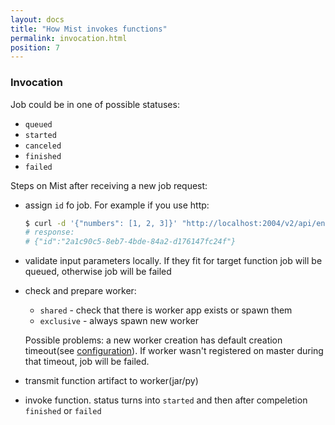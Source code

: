 ```yaml
---
layout: docs
title: "How Mist invokes functions"
permalink: invocation.html
position: 7
---
```


### Invocation

Job could be in one of possible statuses:
- `queued`
- `started` 
- `canceled`
- `finished`
- `failed`

Steps on Mist after receiving a new job request:
- assign `id` fo job.
  For example if you use http:
  ```sh
  $ curl -d '{"numbers": [1, 2, 3]}' "http://localhost:2004/v2/api/endpoints/spark-ctx-example/jobs"
  # response:
  # {"id":"2a1c90c5-8eb7-4bde-84a2-d176147fc24f"}
  ```
- validate input parameters locally. If they fit for target function job will be queued, otherwise job will be failed
- check and prepare worker:
    - `shared` - check that there is worker app exists or spawn them
    - `exclusive` - always spawn new worker

  Possible problems: a new worker creation has default creation timeout(see [configuration](/mist-docs/configuration.html)).
  If worker wasn't registered on master during that timeout, job will be failed.
  
- transmit function artifact to worker(jar/py)
- invoke function. status turns into `started` and then after compeletion `finished` or `failed`
